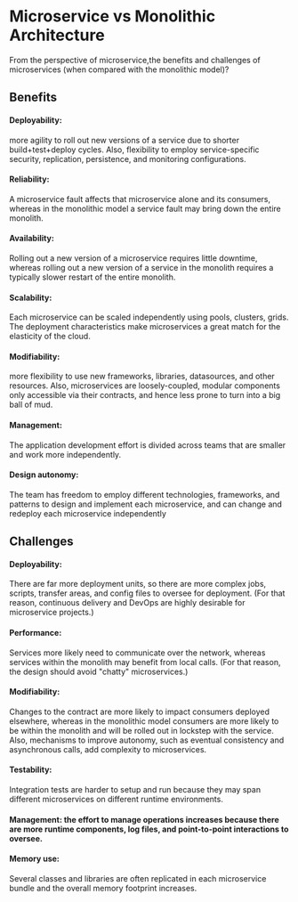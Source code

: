 # Microservice vs Monolithic Architecture
From the perspective of microservice,the benefits and challenges of microservices (when compared with the monolithic model)?

## Benefits
#### Deployability: 
more agility to roll out new versions of a service due to shorter build+test+deploy cycles. Also, flexibility to employ service-specific security, replication, persistence, and monitoring configurations.
#### Reliability: 
A microservice fault affects that microservice alone and its consumers, whereas in the monolithic model a service fault may bring down the entire monolith.
#### Availability: 
Rolling out a new version of a microservice requires little downtime, whereas rolling out a new version of a service in the monolith requires a typically slower restart of the entire monolith.
#### Scalability: 
Each microservice can be scaled independently using pools, clusters, grids. The deployment characteristics make microservices a great match for the elasticity of the cloud.
#### Modifiability: 
more flexibility to use new frameworks, libraries, datasources, and other resources. Also, microservices are loosely-coupled, modular components only accessible via their contracts, and hence less prone to turn into a big ball of mud.
#### Management: 
The application development effort is divided across teams that are smaller and work more independently.
#### Design autonomy: 
The team has freedom to employ different technologies, frameworks, and patterns to design and implement each microservice, and can change and redeploy each microservice independently

## Challenges
#### Deployability: 
There are far more deployment units, so there are more complex jobs, scripts, transfer areas, and config files to oversee for deployment. (For that reason, continuous delivery and DevOps are highly desirable for microservice projects.)
#### Performance: 
Services more likely need to communicate over the network, whereas services within the monolith may benefit from local calls. (For that reason, the design should avoid "chatty" microservices.)
#### Modifiability: 
Changes to the contract are more likely to impact consumers deployed elsewhere, whereas in the monolithic model consumers are more likely to be within the monolith and will be rolled out in lockstep with the service. Also, mechanisms to improve autonomy, such as eventual consistency and asynchronous calls, add complexity to microservices.
#### Testability: 
Integration tests are harder to setup and run because they may span different microservices on different runtime environments.
#### Management: the effort to manage operations increases because there are more runtime components, log files, and point-to-point interactions to oversee.
#### Memory use: 
Several classes and libraries are often replicated in each microservice bundle and the overall memory footprint increases.
